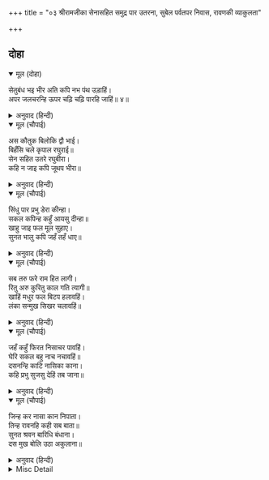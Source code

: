 +++
title = "०३ श्रीरामजीका सेनासहित समुद्र पार उतरना, सुबेल पर्वतपर निवास, रावणकी व्याकुलता"

+++


## दोहा


<details open><summary>मूल (दोहा)</summary>

सेतुबंध भइ भीर अति कपि नभ पंथ उड़ाहिं।  
अपर जलचरन्हि ऊपर चढ़ि चढ़ि पारहि जाहिं॥ ४॥
</details>

<details><summary>अनुवाद (हिन्दी)</summary>

सेतुबन्धपर बड़ी भीड़ हो गयी, इससे कुछ वानर आकाशमार्गसे उड़ने लगे और दूसरे (कितने ही) जलचर जीवोंपर चढ़-चढ़कर पार जा रहे हैं॥ ४॥
</details>

<details open><summary>मूल (चौपाई)</summary>

अस कौतुक बिलोकि द्वौ भाई।  
बिहँसि चले कृपाल रघुराई॥  
सेन सहित उतरे रघुबीरा।  
कहि न जाइ कपि जूथप भीरा॥
</details>

<details><summary>अनुवाद (हिन्दी)</summary>

कृपालु रघुनाथजी (तथा लक्ष्मणजी) दोनों भाई ऐसा कौतुक देखकर हँसते हुए चले। श्रीरघुवीर सेनासहित समुद्रके पार हो गये। वानरों और उनके सेनापतियोंकी भीड़ कही नहीं जा सकती॥ १॥
</details>

<details open><summary>मूल (चौपाई)</summary>

सिंधु पार प्रभु डेरा कीन्हा।  
सकल कपिन्ह कहुँ आयसु दीन्हा॥  
खाहु जाइ फल मूल सुहाए।  
सुनत भालु कपि जहँ तहँ धाए॥
</details>

<details><summary>अनुवाद (हिन्दी)</summary>

प्रभुने समुद्रके पार डेरा डाला और सब वानरोंको आज्ञा दी कि तुम जाकर सुन्दर फल-मूल खाओ। यह सुनते ही रीछ-वानर जहाँ-तहाँ दौड़ पड़े॥ २॥
</details>

<details open><summary>मूल (चौपाई)</summary>

सब तरु फरे राम हित लागी।  
रितु अरु कुरितु काल गति त्यागी॥  
खाहिं मधुर फल बिटप हलावहिं।  
लंका सन्मुख सिखर चलावहिं॥
</details>

<details><summary>अनुवाद (हिन्दी)</summary>

श्रीरामजीके हित (सेवा) के लिये सब वृक्ष ऋतु-कुऋतु—समयकी गतिको छोड़कर फल उठे। वानर-भालू मीठे-मीठे फल खा रहे हैं, वृक्षोंको हिला रहे हैं और पर्वतोंके शिखरोंको लङ्काकी ओर फेंक रहे हैं॥ ३॥
</details>

<details open><summary>मूल (चौपाई)</summary>

जहँ कहुँ फिरत निसाचर पावहिं।  
घेरि सकल बहु नाच नचावहिं॥  
दसनन्हि काटि नासिका काना।  
कहि प्रभु सुजसु देहिं तब जाना॥
</details>

<details><summary>अनुवाद (हिन्दी)</summary>

घूमते-फिरते जहाँ कहीं किसी राक्षसको पा जाते हैं तो सब उसे घेरकर खूब नाच नचाते हैं और दाँतोंसे उसके नाक-कान काटकर, प्रभुका सुयश कहकर (अथवा कहलाकर) तब उसे जाने देते हैं॥ ४॥
</details>

<details open><summary>मूल (चौपाई)</summary>

जिन्ह कर नासा कान निपाता।  
तिन्ह रावनहि कही सब बाता॥  
सुनत श्रवन बारिधि बंधाना।  
दस मुख बोलि उठा अकुलाना॥
</details>

<details><summary>अनुवाद (हिन्दी)</summary>

जिन राक्षसोंके नाक और कान काट डाले गये, उन्होंने रावणसे सब समाचार कहा। समुद्र (पर सेतु) का बाँधा जाना कानोंसे सुनते ही रावण घबड़ाकर दसों मुखोंसे बोल उठा—॥ ५॥
</details>

<details><summary>Misc Detail</summary>


</details>
